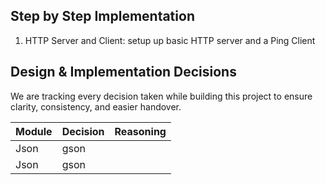 ## Step by Step Implementation
1. HTTP Server and Client: setup up basic HTTP server and a Ping Client

## Design & Implementation Decisions

We are tracking every decision taken while building this project to ensure clarity, consistency, and easier handover.

| Module | Decision                                                                 | Reasoning                                                                                  |
|--------|---------------------------------------------------------------------------|---------------------------------------------------------------------------------------------|
| Json   | gson
| Json   | gson
